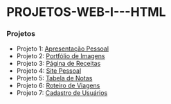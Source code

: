 # PROJETOS-WEB-I---HTML
### Projetos
- Projeto 1: [Apresentação Pessoal](/Apresentação%20Pessoal/index.html)
- Projeto 2: [Portfólio de Imagens](/Portfólio%20de%20imagens/index.html)
- Projeto 3: [Página de Receitas](/Página%20de%20receitas/index.html)
- Projeto 4: [Site Pessoal](/Site%20Pessoal/index.html)
- Projeto 5: [Tabela de Notas](/Tabela%20de%20notas/index.html)
- Projeto 6: [Roteiro de Viagens](/Roteiro%20de%20viagens/index.html)
- Projeto 7: [Cadastro de Usuários](/cadastro%20de%20usuário/index.html)
